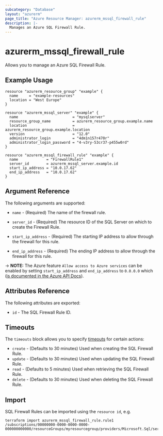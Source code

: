 ```yaml
---
subcategory: "Database"
layout: "azurerm"
page_title: "Azure Resource Manager: azurerm_mssql_firewall_rule"
description: |-
  Manages an Azure SQL Firewall Rule.
---
```


# azurerm_mssql_firewall_rule

Allows you to manage an Azure SQL Firewall Rule.

## Example Usage

```hcl
resource "azurerm_resource_group" "example" {
  name     = "example-resources"
  location = "West Europe"
}

resource "azurerm_mssql_server" "example" {
  name                         = "mysqlserver"
  resource_group_name          = azurerm_resource_group.example.name
  location                     = azurerm_resource_group.example.location
  version                      = "12.0"
  administrator_login          = "4dm1n157r470r"
  administrator_login_password = "4-v3ry-53cr37-p455w0rd"
}

resource "azurerm_mssql_firewall_rule" "example" {
  name             = "FirewallRule1"
  server_id        = azurerm_mssql_server.example.id
  start_ip_address = "10.0.17.62"
  end_ip_address   = "10.0.17.62"
}
```
## Argument Reference

The following arguments are supported:

* `name` - (Required) The name of the firewall rule.

* `server_id` - (Required) The resource ID of the SQL Server on which to create the Firewall Rule.

* `start_ip_address` - (Required) The starting IP address to allow through the firewall for this rule.

* `end_ip_address` - (Required) The ending IP address to allow through the firewall for this rule.

-> **NOTE:** The Azure feature `Allow access to Azure services` can be enabled by setting `start_ip_address` and `end_ip_address` to `0.0.0.0` which ([is documented in the Azure API Docs](https://docs.microsoft.com/rest/api/sql/firewallrules/createorupdate)).

## Attributes Reference

The following attributes are exported:

* `id` - The SQL Firewall Rule ID.

## Timeouts

The `timeouts` block allows you to specify [timeouts](https://www.terraform.io/language/resources/syntax#operation-timeouts) for certain actions:

* `create` - (Defaults to 30 minutes) Used when creating the SQL Firewall Rule.
* `update` - (Defaults to 30 minutes) Used when updating the SQL Firewall Rule.
* `read` - (Defaults to 5 minutes) Used when retrieving the SQL Firewall Rule.
* `delete` - (Defaults to 30 minutes) Used when deleting the SQL Firewall Rule.

## Import

SQL Firewall Rules can be imported using the `resource id`, e.g.

```shell
terraform import azurerm_mssql_firewall_rule.rule1 /subscriptions/00000000-0000-0000-0000-000000000000/resourceGroups/myresourcegroup/providers/Microsoft.Sql/servers/myserver/firewallRules/rule1
```
